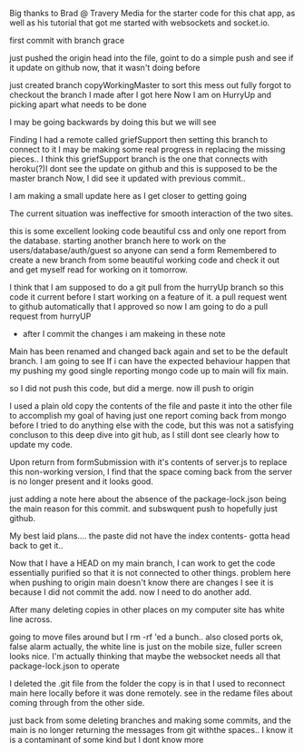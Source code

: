 

Big thanks to Brad @ Travery Media for the starter code for this chat app, as well 
as his tutorial that got me started with websockets and socket.io.

first commit with branch grace

just pushed the origin head into the file, goint to do a simple push and see 
if it update on github now, that it wasn't doing before

just created branch copyWorkingMaster to sort this mess out fully
forgot to checkout the branch I made after I got here
Now I am on HurryUp and picking apart what needs to be done

I may be going backwards by doing this but we will see

Finding I had a remote called griefSupport then setting this branch to connect to it
I may be making some real progress in replacing the missing pieces..
I think this griefSupport branch is the one that connects with heroku(?)I dont see the update on github 
and this is supposed to be the master branch
Now, I did see it updated with previous commit..

I am making a small update here as I get closer to getting going

The current situation was ineffective for smooth interaction of the two sites.



this is some excellent looking code beautiful css and only one report from the database.
starting another branch here to work on the users/database/auth/guest so anyone can send a form
Remembered to create a new branch from some beautiful working code and check it out and get myself read for working on it tomorrow.

I think that I am supposed to do a git pull from the hurryUp branch so this code it current before I start working on a feature of it. a pull request went to github automatically that I approved so now I am going to do a pull request from hurryUP
- after I commit the changes i am makeing in these note

Main has been renamed and changed back again and set to be the default branch. I am going to see If i can have the expected behaviour happen that my pushing my good single reporting mongo code up to main will fix main.

so I did not push this code, but did a merge. now ill push to origin

I used a plain old copy the contents of the file and paste it into the other file to accomplish my goal of having just one report coming back from mongo before I tried to do anything else with the code, but this was not a satisfying concluson to this deep dive into git hub, as I still dont see clearly how to update my code.

Upon return from formSubmission with it's contents of server.js to replace this non-working version, I find that the space coming back from the server is no longer present and it looks good.

just adding a note here about the absence of the package-lock.json being the main reason for this commit. and subswquent push to hopefully just github.

My best laid plans.... the paste did not have the index contents- gotta head back to get it..

Now that I have a HEAD on my main branch, I can work to get the code essentially purified so that it is not connected to other things.
problem here when pushing to origin main doesn't know there are changes
I see it is because I did not commit the add. now I need to do another add.

After many deleting copies in other places on my computer site has white line across.

going to move files around but I rm -rf 'ed a bunch..
also closed ports ok, false alarm actually, the white line is just on the mobile size, fuller screen looks nice. I'm actually thinking that maybe the websocket needs all that package-lock.json to operate

I deleted the .git file from the folder the copy is in that I used to reconnect main here locally before it was done remotely. see in the redame files about coming through from the other side. 

just back from some deleting branches and making some commits, and the main is no longer returning the messages from git withthe spaces.. I know it is a contaminant of some kind but I dont know more